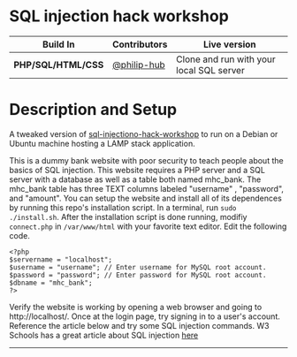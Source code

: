 # SQL injection hack workshop

Build In | Contributors | Live version
--- | --- | ---
**PHP/SQL/HTML/CSS** | [@philip-hub](https://github.com/philip-hub) | Clone and run with your local SQL server

# Description and Setup
A tweaked version of [sql-injectiono-hack-workshop](https://github.com/philip-hub/sql-injection-hack-workshop) to run on a Debian or Ubuntu machine hosting a LAMP stack application.

This is a dummy bank website with poor security to teach people about the basics of SQL injection. This website requires a PHP server and a SQL server with a database as well as a table both named mhc_bank. The mhc_bank table has three TEXT columns labeled  "username" , "password", and "amount". You can setup the website and install all of its dependences by running this repo's installation script. In a terminal, run ```sudo ./install.sh```. After the installation script is done running, modifiy ```connect.php``` in ```/var/www/html``` with your favorite text editor. Edit the following code.<br>

```
<?php
$servername = "localhost";
$username = "username"; // Enter username for MySQL root account.
$password = "password"; // Enter password for MySQL root account.
$dbname = "mhc_bank";
?>
```

<p>Verify the website is working by opening a web browser and going to http://localhost/. Once at the login page, try signing in to a user's account. Reference the article below and try some SQL injection commands. W3 Schools has a great article about SQL injection <a href="https://www.w3schools.com/sql/sql_injection.asp">here</a></p>

---

